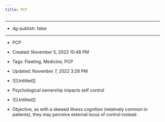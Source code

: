 ```yaml
---
title: PCP
---
```


- --

- dg-publish: false

- --

- PCP

- Created: November 5, 2022 10:48 PM

- Tags: Fleeting, Medicine, PCP

- Updated: November 7, 2022 3:28 PM

- ![[Untitled]]

- Psychological ownership impacts self control

- ![[Untitled]]

- Objective, as with a skewed illness cognition (relatively common in patients), they may perceive external locus of control instead.
